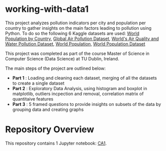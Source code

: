 # working-with-data1

This project analyzes pollution indicators per city and population per country to gather insights on the main factors leading to pollution using Python. To do so the following 6 Kaggle datasets are used: [World Population by Country](https://www.kaggle.com/datasets/rajkumarpandey02/2023-world-population-by-country), [Global Air Pollution Dataset](https://www.kaggle.com/datasets/hasibalmuzdadid/global-air-pollution-dataset), [World's Air Quality and Water Pollution Dataset](https://www.kaggle.com/datasets/victorahaji/worlds-air-quality-and-water-pollution-dataset), [World Population](https://www.kaggle.com/datasets/muhammedtausif/world-population-by-countries?select=world-population-forcast-2020-2050.csv), [World Population Dataset](https://www.kaggle.com/datasets/iamsouravbanerjee/world-population-dataset)

This project was completed as part of the course Master of Science in Computer Science (Data Science) at TU Dublin, Ireland.

The main steps of the project are outlined below:

- **Part 1** : Loading and cleaning each dataset, merging of all the datasets to create a single dataset
- **Part 2** : Exploratory Data Analysis, using histogram and boxplot in matplotlib, outliers incpection and removal, correlation matrix of quantitaive features
- **Part 3** : 5 framed questions to provide insights on subsets of the data by grouping data and creating graphs

# Repository Overview
This repository contains 1 Jupyter notebook: [CA1](CA1.ipynb).
